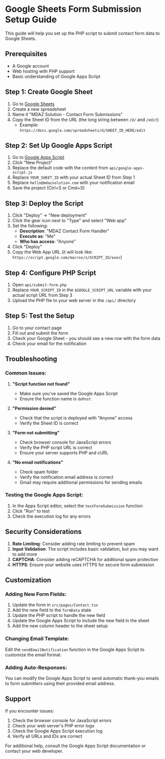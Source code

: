 # Google Sheets Form Submission Setup Guide

This guide will help you set up the PHP script to submit contact form data to Google Sheets.

## Prerequisites

- A Google account
- Web hosting with PHP support
- Basic understanding of Google Apps Script

## Step 1: Create Google Sheet

1. Go to [Google Sheets](https://sheets.google.com)
2. Create a new spreadsheet
3. Name it "MDAZ Solution - Contact Form Submissions"
4. Copy the Sheet ID from the URL (the long string between `/d/` and `/edit`)
   - Example: `https://docs.google.com/spreadsheets/d/SHEET_ID_HERE/edit`

## Step 2: Set Up Google Apps Script

1. Go to [Google Apps Script](https://script.google.com)
2. Click "New Project"
3. Replace the default code with the content from `api/google-apps-script.js`
4. Replace `YOUR_SHEET_ID` with your actual Sheet ID from Step 1
5. Replace `hello@mdazsolution.com` with your notification email
6. Save the project (Ctrl+S or Cmd+S)

## Step 3: Deploy the Script

1. Click "Deploy" → "New deployment"
2. Click the gear icon next to "Type" and select "Web app"
3. Set the following:
   - **Description**: "MDAZ Contact Form Handler"
   - **Execute as**: "Me"
   - **Who has access**: "Anyone"
4. Click "Deploy"
5. Copy the Web App URL (it will look like: `https://script.google.com/macros/s/SCRIPT_ID/exec`)

## Step 4: Configure PHP Script

1. Open `api/submit-form.php`
2. Replace `YOUR_SCRIPT_ID` in the `$GOOGLE_SCRIPT_URL` variable with your actual script URL from Step 3
3. Upload the PHP file to your web server in the `/api/` directory

## Step 5: Test the Setup

1. Go to your contact page
2. Fill out and submit the form
3. Check your Google Sheet - you should see a new row with the form data
4. Check your email for the notification

## Troubleshooting

### Common Issues:

1. **"Script function not found"**
   - Make sure you've saved the Google Apps Script
   - Ensure the function name is `doPost`

2. **"Permission denied"**
   - Check that the script is deployed with "Anyone" access
   - Verify the Sheet ID is correct

3. **"Form not submitting"**
   - Check browser console for JavaScript errors
   - Verify the PHP script URL is correct
   - Ensure your server supports PHP and cURL

4. **"No email notifications"**
   - Check spam folder
   - Verify the notification email address is correct
   - Gmail may require additional permissions for sending emails

### Testing the Google Apps Script:

1. In the Apps Script editor, select the `testFormSubmission` function
2. Click "Run" to test
3. Check the execution log for any errors

## Security Considerations

1. **Rate Limiting**: Consider adding rate limiting to prevent spam
2. **Input Validation**: The script includes basic validation, but you may want to add more
3. **CAPTCHA**: Consider adding reCAPTCHA for additional spam protection
4. **HTTPS**: Ensure your website uses HTTPS for secure form submission

## Customization

### Adding New Form Fields:

1. Update the form in `src/pages/Contact.tsx`
2. Add the new field to the `formData` state
3. Update the PHP script to handle the new field
4. Update the Google Apps Script to include the new field in the sheet
5. Add the new column header to the sheet setup

### Changing Email Template:

Edit the `sendEmailNotification` function in the Google Apps Script to customize the email format.

### Adding Auto-Responses:

You can modify the Google Apps Script to send automatic thank-you emails to form submitters using their provided email address.

## Support

If you encounter issues:

1. Check the browser console for JavaScript errors
2. Check your web server's PHP error logs
3. Check the Google Apps Script execution log
4. Verify all URLs and IDs are correct

For additional help, consult the Google Apps Script documentation or contact your web developer.